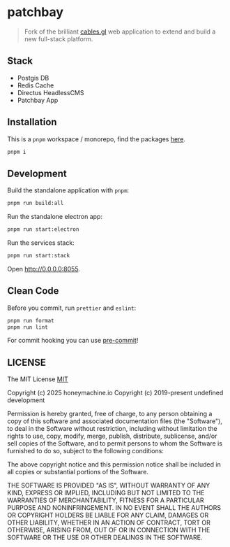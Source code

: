 # patchbay

> Fork of the brilliant [cables.gl](https://cables.gl) web application to extend and build a new full-stack platform.

## Stack

- Postgis DB
- Redis Cache
- Directus HeadlessCMS
- Patchbay App

## Installation

This is a `pnpm` workspace / monorepo, find the packages [here](/packages).

```bash
pnpm i
```

## Development

Build the standalone application with `pnpm`:

```bash
pnpm run build:all
```

Run the standalone electron app:

```bash
pnpm run start:electron
```

Run the services stack:

```bash
pnpm run start:stack
```

Open <http://0.0.0.0:8055>.

## Clean Code

Before you commit, run `prettier` and `eslint`:

```bash
pnpm run format
pnpm run lint
```

For commit hooking you can use [pre-commit](https://pre-commit.com/)!

## LICENSE

The MIT License [MIT](LICENSE)

Copyright (c) 2025 honeymachine.io
Copyright (c) 2019-present undefined development

Permission is hereby granted, free of charge, to any person obtaining a copy of
this software and associated documentation files (the "Software"), to deal in
the Software without restriction, including without limitation the rights to
use, copy, modify, merge, publish, distribute, sublicense, and/or sell copies
of the Software, and to permit persons to whom the Software is furnished to do
so, subject to the following conditions:

The above copyright notice and this permission notice shall be included in all
copies or substantial portions of the Software.

THE SOFTWARE IS PROVIDED "AS IS", WITHOUT WARRANTY OF ANY KIND, EXPRESS OR
IMPLIED, INCLUDING BUT NOT LIMITED TO THE WARRANTIES OF MERCHANTABILITY,
FITNESS FOR A PARTICULAR PURPOSE AND NONINFRINGEMENT. IN NO EVENT SHALL THE
AUTHORS OR COPYRIGHT HOLDERS BE LIABLE FOR ANY CLAIM, DAMAGES OR OTHER
LIABILITY, WHETHER IN AN ACTION OF CONTRACT, TORT OR OTHERWISE, ARISING FROM,
OUT OF OR IN CONNECTION WITH THE SOFTWARE OR THE USE OR OTHER DEALINGS IN THE
SOFTWARE.
